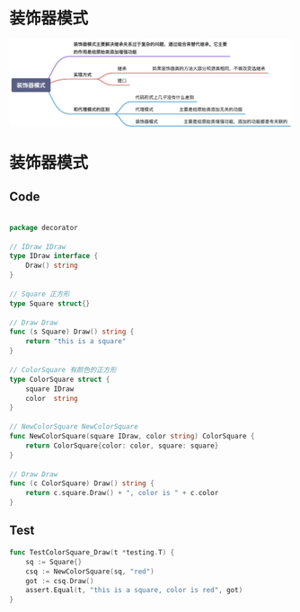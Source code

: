 # 装饰器模式



![](https://raw.githubusercontent.com/yzj0911/my_logs/main/content/images/装饰器模式.jpeg)

# 装饰器模式

## Code

```go 

package decorator

// IDraw IDraw
type IDraw interface {
	Draw() string
}

// Square 正方形
type Square struct{}

// Draw Draw
func (s Square) Draw() string {
	return "this is a square"
}

// ColorSquare 有颜色的正方形
type ColorSquare struct {
	square IDraw
	color  string
}

// NewColorSquare NewColorSquare
func NewColorSquare(square IDraw, color string) ColorSquare {
	return ColorSquare{color: color, square: square}
}

// Draw Draw
func (c ColorSquare) Draw() string {
	return c.square.Draw() + ", color is " + c.color
}

```

## Test

```go
func TestColorSquare_Draw(t *testing.T) {
	sq := Square{}
	csq := NewColorSquare(sq, "red")
	got := csq.Draw()
	assert.Equal(t, "this is a square, color is red", got)
}


````
